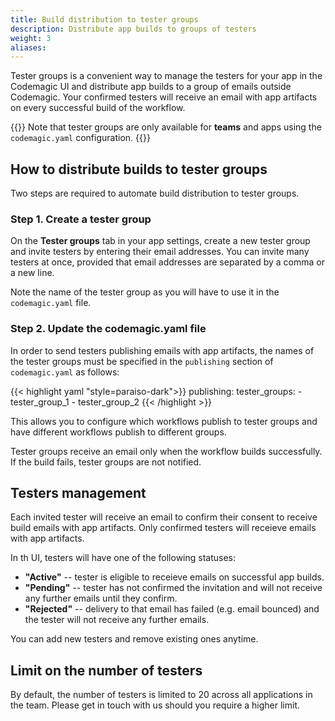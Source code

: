 ```yaml
---
title: Build distribution to tester groups
description: Distribute app builds to groups of testers
weight: 3
aliases:
---
```


Tester groups is a convenient way to manage the testers for your app in the Codemagic UI and distribute app builds to a group of emails outside Codemagic. Your confirmed testers will receive an email with app artifacts on every successful build of the workflow.

{{<notebox>}}
Note that tester groups are only available for **teams** and apps using the `codemagic.yaml` configuration.
{{</notebox>}}

## How to distribute builds to tester groups

Two steps are required to automate build distribution to tester groups.

### Step 1. Create a tester group

On the **Tester groups** tab in your app settings, create a new tester group and invite testers by entering their email addresses. You can invite many testers at once, provided that email addresses are separated by a comma or a new line.   

Note the name of the tester group as you will have to use it in the `codemagic.yaml` file.

### Step 2. Update the codemagic.yaml file

In order to send testers publishing emails with app artifacts, the names of the tester groups must be specified in the `publishing` section of `codemagic.yaml` as follows:

{{< highlight yaml "style=paraiso-dark">}}
publishing:
  tester_groups:
    - tester_group_1
    - tester_group_2
{{< /highlight >}}

This allows you to configure which workflows publish to tester groups and have different workflows publish to different groups. 

Tester groups receive an email only when the workflow builds successfully. If the build fails, tester groups are not notified. 

## Testers management

Each invited tester will receive an email to confirm their consent to receive build emails with app artifacts. Only confirmed testers will receieve emails with app artifacts. 

In th UI, testers will have one of the following statuses:

* **"Active"** -- tester is eligible to receieve emails on successful app builds.
* **"Pending"** -- tester has not confirmed the invitation and will not receive any further emails until they confirm.
* **"Rejected"** -- delivery to that email has failed (e.g. email bounced) and the tester will not receive any further emails.

You can add new testers and remove existing ones anytime.

## Limit on the number of testers

By default, the number of testers is limited to 20 across all applications in the team. Please get in touch with us should you require a higher limit.
